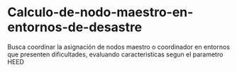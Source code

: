 # Calculo-de-nodo-maestro-en-entornos-de-desastre
Busca coordinar la asignación de nodos maestro o coordinador en entornos que presenten dificultades, evaluando caracteristicas segun el parametro HEED
